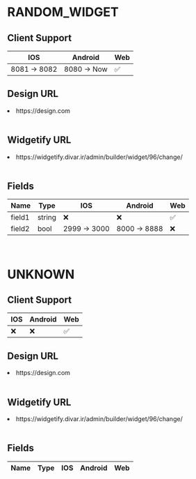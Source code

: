 # RANDOM_WIDGET
## Client Support
| IOS | Android | Web |
|-----|---------|-----|
|8081 &rarr; 8082|8080 &rarr; Now|:white_check_mark:|
## Design URL
<li><a>https://design.com</a></li>
<br>

## Widgetify URL
<li><a>https://widgetify.divar.ir/admin/builder/widget/96/change/</a></li>
<br>

## Fields
| Name | Type | IOS | Android | Web |
|------|------|-----|---------|-----|
|field1|string|:x:|:x:|:white_check_mark:|
|field2|bool|2999 &rarr; 3000|8000 &rarr; 8888|:x:|
<br>

# UNKNOWN
## Client Support
| IOS | Android | Web |
|-----|---------|-----|
|:x:|:x:|:white_check_mark:|
## Design URL
<li><a>https://design.com</a></li>
<br>

## Widgetify URL
<li><a>https://widgetify.divar.ir/admin/builder/widget/96/change/</a></li>
<br>

## Fields
| Name | Type | IOS | Android | Web |
|------|------|-----|---------|-----|
<br>

